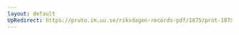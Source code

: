 ```yaml
---
layout: default
UpRedirect: https://pruto.im.uu.se/riksdagen-records-pdf/1875/prot-1875--fk--017/prot-1875--fk--017_022.pdf
---
```

